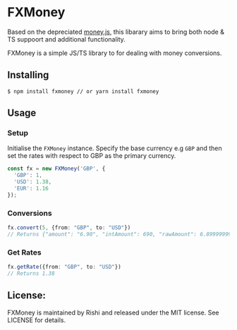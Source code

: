 # FXMoney
Based on the depreciated [money.js](http://openexchangerates.github.io/money.js/), this libarary aims to bring both node & TS suppoort and additional functionality.

FXMoney is a simple JS/TS library to for dealing with money conversions.

## Installing

```
$ npm install fxmoney // or yarn install fxmoney
```

## Usage

### Setup
Initialise the `FXMoney` instance. Specify the base currency e.g `GBP` and then set the rates with respect to GBP as the primary currency.
```ts
const fx = new FXMoney('GBP', {
  'GBP': 1,
  'USD': 1.38,
  'EUR': 1.16
});
```

### Conversions
```ts
fx.convert(5, {from: "GBP", to: "USD"})
// Returns {"amount": "6.90", "intAmount": 690, "rawAmount": 6.8999999999999995, "from": "GBP", "to": "USD"}
```

### Get Rates
```ts
fx.getRate({from: "GBP", to: "USD"})
// Returns 1.38
```

## License:
FXMoney is maintained by Rishi and released under the MIT license. See LICENSE for details.